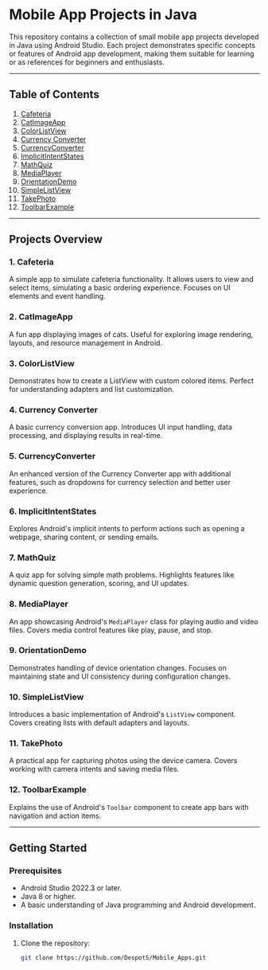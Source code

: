 # Mobile App Projects in Java

This repository contains a collection of small mobile app projects developed in Java using Android Studio. Each project demonstrates specific concepts or features of Android app development, making them suitable for learning or as references for beginners and enthusiasts.

---

## Table of Contents

1. [Cafeteria](#cafeteria)
2. [CatImageApp](#catimageapp)
3. [ColorListView](#colorlistview)
4. [Currency Converter](#currency-converter)
5. [CurrencyConverter](#currencyconverter)
6. [ImplicitIntentStates](#implicitintentstates)
7. [MathQuiz](#mathquiz)
8. [MediaPlayer](#mediaplayer)
9. [OrientationDemo](#orientationdemo)
10. [SimpleListView](#simplelistview)
11. [TakePhoto](#takephoto)
12. [ToolbarExample](#toolbarexample)

---

## Projects Overview

### 1. Cafeteria
A simple app to simulate cafeteria functionality. It allows users to view and select items, simulating a basic ordering experience. Focuses on UI elements and event handling.

### 2. CatImageApp
A fun app displaying images of cats. Useful for exploring image rendering, layouts, and resource management in Android.

### 3. ColorListView
Demonstrates how to create a ListView with custom colored items. Perfect for understanding adapters and list customization.

### 4. Currency Converter
A basic currency conversion app. Introduces UI input handling, data processing, and displaying results in real-time.

### 5. CurrencyConverter
An enhanced version of the Currency Converter app with additional features, such as dropdowns for currency selection and better user experience.

### 6. ImplicitIntentStates
Explores Android's implicit intents to perform actions such as opening a webpage, sharing content, or sending emails.

### 7. MathQuiz
A quiz app for solving simple math problems. Highlights features like dynamic question generation, scoring, and UI updates.

### 8. MediaPlayer
An app showcasing Android's `MediaPlayer` class for playing audio and video files. Covers media control features like play, pause, and stop.

### 9. OrientationDemo
Demonstrates handling of device orientation changes. Focuses on maintaining state and UI consistency during configuration changes.

### 10. SimpleListView
Introduces a basic implementation of Android's `ListView` component. Covers creating lists with default adapters and layouts.

### 11. TakePhoto
A practical app for capturing photos using the device camera. Covers working with camera intents and saving media files.

### 12. ToolbarExample
Explains the use of Android's `Toolbar` component to create app bars with navigation and action items. 

---

## Getting Started

### Prerequisites
- Android Studio 2022.3 or later.
- Java 8 or higher.
- A basic understanding of Java programming and Android development.

### Installation
1. Clone the repository:
   ```bash
   git clone https://github.com/DespotS/Mobile_Apps.git

